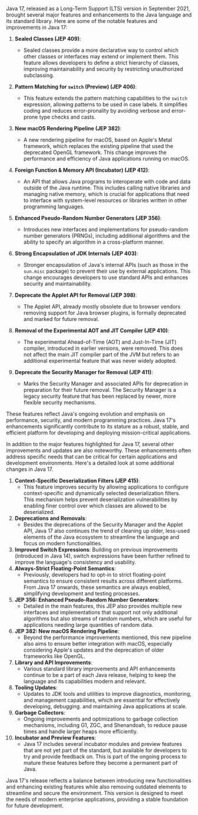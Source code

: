 Java 17, released as a Long-Term Support (LTS) version in September 2021, brought several major features and enhancements to the Java language and its standard library. Here are some of the notable features and improvements in Java 17:

1. **Sealed Classes (JEP 409)**:
    - Sealed classes provide a more declarative way to control which other classes or interfaces may extend or implement them. This feature allows developers to define a strict hierarchy of classes, improving maintainability and security by restricting unauthorized subclassing.

2. **Pattern Matching for `switch` (Preview) (JEP 406)**:
    - This feature extends the pattern matching capabilities to the `switch` expression, allowing patterns to be used in case labels. It simplifies coding and reduces error-pronality by avoiding verbose and error-prone type checks and casts.

3. **New macOS Rendering Pipeline (JEP 382)**:
    - A new rendering pipeline for macOS, based on Apple's Metal framework, which replaces the existing pipeline that used the deprecated OpenGL framework. This change improves the performance and efficiency of Java applications running on macOS.

4. **Foreign Function & Memory API (Incubator) (JEP 412)**:
    - An API that allows Java programs to interoperate with code and data outside of the Java runtime. This includes calling native libraries and managing native memory, which is crucial for applications that need to interface with system-level resources or libraries written in other programming languages.

5. **Enhanced Pseudo-Random Number Generators (JEP 356)**:
    - Introduces new interfaces and implementations for pseudo-random number generators (PRNGs), including additional algorithms and the ability to specify an algorithm in a cross-platform manner.

6. **Strong Encapsulation of JDK Internals (JEP 403)**:
    - Stronger encapsulation of Java's internal APIs (such as those in the `sun.misc` package) to prevent their use by external applications. This change encourages developers to use standard APIs and enhances security and maintainability.

7. **Deprecate the Applet API for Removal (JEP 398)**:
    - The Applet API, already mostly obsolete due to browser vendors removing support for Java browser plugins, is formally deprecated and marked for future removal.

8. **Removal of the Experimental AOT and JIT Compiler (JEP 410)**:
    - The experimental Ahead-of-Time (AOT) and Just-In-Time (JIT) compiler, introduced in earlier versions, were removed. This does not affect the main JIT compiler part of the JVM but refers to an additional experimental feature that was never widely adopted.

9. **Deprecate the Security Manager for Removal (JEP 411)**:
    - Marks the Security Manager and associated APIs for deprecation in preparation for their future removal. The Security Manager is a legacy security feature that has been replaced by newer, more flexible security mechanisms.

These features reflect Java's ongoing evolution and emphasis on performance, security, and modern programming practices.
Java 17's enhancements significantly contribute to its stature as a robust, stable, and efficient platform for developing and deploying mission-critical applications.

In addition to the major features highlighted for Java 17, several other improvements and updates are also noteworthy.
These enhancements often address specific needs that can be critical for certain applications and development environments.
Here's a detailed look at some additional changes in Java 17.

1. **Context-Specific Deserialization Filters (JEP 415)**:
   - This feature improves security by allowing applications to configure context-specific and dynamically selected deserialization filters.
     This mechanism helps prevent deserialization vulnerabilities by enabling finer control over which classes are allowed to be deserialized.
2. **Deprecations and Removals**:
   - Besides the deprecations of the Security Manager and the Applet API, Java 17 also continues the trend of cleaning up older, less-used elements of the Java ecosystem to streamline the language and focus on modern functionalities.
3. **Improved Switch Expressions**: Building on previous improvements (introduced in Java 14), switch expressions have been further refined to improve the language's consistency and usability.
4. **Always-Strict Floating-Point Semantics**:
   - Previously, developers had to opt-in to strict floating-point semantics to ensure consistent results across different platforms.
     From Java 17 onwards, these semantics are always enabled, simplifying development and testing processes.
5. **JEP 356: Enhanced Pseudo-Random Number Generators**:
   - Detailed in the main features, this JEP also provides multiple new interfaces and implementations that support not only additional algorithms but also streams of random numbers, which are useful for applications needing large quantities of random data.
6. **JEP 382: New macOS Rendering Pipeline**:
   - Beyond the performance improvements mentioned, this new pipeline also aims to ensure better integration with macOS, especially considering Apple's updates and the deprecation of older frameworks like OpenGL.
7. **Library and API Improvements**:
   - Various standard library improvements and API enhancements continue to be a part of each Java release, helping to keep the language and its capabilities modern and relevant.
8. **Tooling Updates**:
   - Updates to JDK tools and utilities to improve diagnostics, monitoring, and management capabilities, which are essential for effectively developing, debugging. and maintaining Java applications at scale.
9. **Garbage Collectors**:
   - Ongoing improvements and optimizations to garbage collection mechanisms, including G1, ZGC, and Shenandoah, to reduce pause times and handle larger heaps more efficiently.
10. **Incubator and Preview Features**:
    - Java 17 includes several incubator modules and preview features that are not yet part of the standard, but available for developers to try and provide feedback on. This is part of the ongoing process to mature these features before they become a permanent part of Java.

Java 17's release reflects a balance between introducing new functionalities and enhancing existing features while also removing outdated elements to streamline and secure the environment.
This version is designed to meet the needs of modern enterprise applications, providing a stable foundation for future development.
